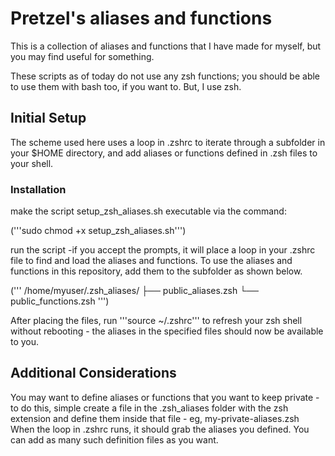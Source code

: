 # Pretzel's aliases and functions

This is a collection of aliases and functions that I have made for myself, but you may find useful for something.

These scripts as of today do not use any zsh functions; you should be able to use them with bash too, if you want to. But, I use zsh.

## Initial Setup

The scheme used here uses a loop in .zshrc to iterate through a subfolder in your $HOME directory, and add aliases or functions defined in .zsh files to your shell.

### Installation

make the script setup_zsh_aliases.sh executable via the command: 

('''sudo chmod +x setup_zsh_aliases.sh''')

run the script -if you accept the prompts, it will place a loop in your .zshrc file to find and load the aliases and functions. To use the aliases and functions in this repository, add them to the subfolder as shown below.

('''
/home/myuser/.zsh_aliases/
    ├── public_aliases.zsh
    └── public_functions.zsh
''')

After placing the files, run '''source ~/.zshrc''' to refresh your zsh shell without rebooting - the aliases in the specified files should now be available to you.

## Additional Considerations

You may want to define aliases or functions that you want to keep private - to do this, simple create a file in the .zsh_aliases folder with the zsh extension and define them inside that file - eg, my-private-aliases.zsh
When the loop in .zshrc runs, it should grab the aliases you defined. You can add as many such definition files as you want.
